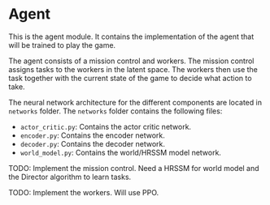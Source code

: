 # Agent

This is the agent module. It contains the implementation of the agent that will be trained to play the game.

The agent consists of a mission control and workers. The mission control assigns tasks to the workers in the latent space. The workers then use the task together with the current state of the game to decide what action to take.


The neural network architecture for the different components are located in `networks` folder. The `networks` folder contains the following files:
- `actor_critic.py`: Contains the actor critic network.
- `encoder.py`: Contains the encoder network.
- `decoder.py`: Contains the decoder network.
- `world_model.py`: Contains the world/HRSSM model network.

TODO: Implement the mission control. Need a HRSSM for world model and the Director algorithm to learn tasks.

TODO: Implement the workers. Will use PPO.



